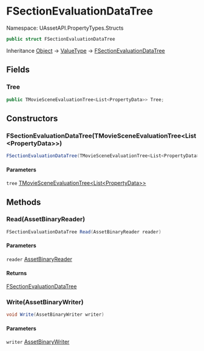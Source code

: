 # FSectionEvaluationDataTree

Namespace: UAssetAPI.PropertyTypes.Structs

```csharp
public struct FSectionEvaluationDataTree
```

Inheritance [Object](https://docs.microsoft.com/en-us/dotnet/api/system.object) → [ValueType](https://docs.microsoft.com/en-us/dotnet/api/system.valuetype) → [FSectionEvaluationDataTree](./uassetapi.propertytypes.structs.fsectionevaluationdatatree.md)

## Fields

### **Tree**

```csharp
public TMovieSceneEvaluationTree<List<PropertyData>> Tree;
```

## Constructors

### **FSectionEvaluationDataTree(TMovieSceneEvaluationTree&lt;List&lt;PropertyData&gt;&gt;)**

```csharp
FSectionEvaluationDataTree(TMovieSceneEvaluationTree<List<PropertyData>> tree)
```

#### Parameters

`tree` [TMovieSceneEvaluationTree&lt;List&lt;PropertyData&gt;&gt;](./uassetapi.propertytypes.structs.tmoviesceneevaluationtree-1.md)<br>

## Methods

### **Read(AssetBinaryReader)**

```csharp
FSectionEvaluationDataTree Read(AssetBinaryReader reader)
```

#### Parameters

`reader` [AssetBinaryReader](./uassetapi.assetbinaryreader.md)<br>

#### Returns

[FSectionEvaluationDataTree](./uassetapi.propertytypes.structs.fsectionevaluationdatatree.md)<br>

### **Write(AssetBinaryWriter)**

```csharp
void Write(AssetBinaryWriter writer)
```

#### Parameters

`writer` [AssetBinaryWriter](./uassetapi.assetbinarywriter.md)<br>
